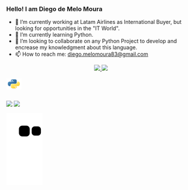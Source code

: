 ### Hello! I am Diego de Melo Moura



- 🔭 I’m currently working at Latam Airlines as International Buyer, but looking for opportunities in the "IT World".
- 🌱 I’m currently learning Python.
- 👯 I’m looking to collaborate on any Python Project to develop and encrease my knowledgment about this language. 
- 📫 How to reach me: diego.melomoura83@gmail.com



<div align="center">
  <a href="https://github.com/DiegoMMoura">
  <img width="45%" src="https://github-readme-stats.vercel.app/api?username=DiegoMMoura&show_icons=true&theme=dark&include_all_commits=true&count_private=true"/>
  <img width="54%" src="https://github-readme-stats.vercel.app/api/top-langs/?username=DiegoMMoura&layout=compact&langs_count=7&theme=dark"/>
</div>

<div style="display: inline_block"><br>
  <img align="center" alt="Rafa-Python" height="30" width="40" src="https://raw.githubusercontent.com/devicons/devicon/master/icons/python/python-original.svg">
</div>
    
  ##
  
 <div> 
   <a href = "mailto:diego.melomoura83@gmail.com"><img src="https://img.shields.io/badge/-Gmail-%23333?style=for-the-badge&logo=gmail&logoColor=white" target="_blank"></a>
  <a href="https://www.linkedin.com/in/dmm-6a870747" target="_blank"><img src="https://img.shields.io/badge/-LinkedIn-%230077B5?style=for-the-badge&logo=linkedin&logoColor=white" target="_blank"></a> 

![Snake animation](https://github.com/DiegoMMoura/DiegoMMoura/blob/output/github-contribution-grid-snake.svg)   
   
 </div> 
  
  
